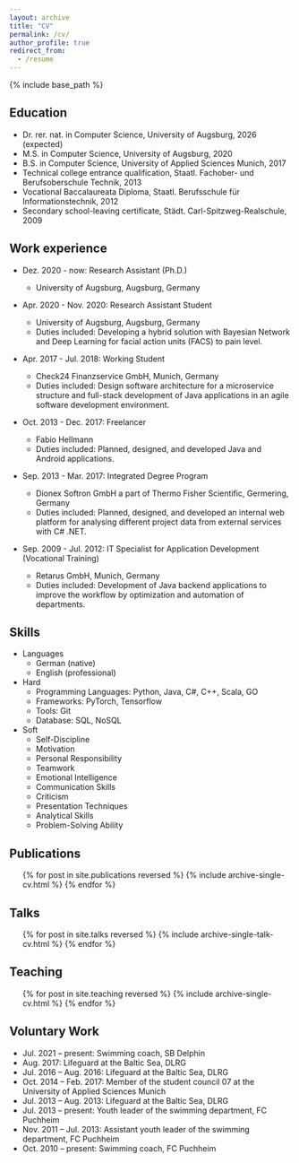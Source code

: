 ```yaml
---
layout: archive
title: "CV"
permalink: /cv/
author_profile: true
redirect_from:
  - /resume
---
```


{% include base_path %}

## Education
* Dr. rer. nat. in Computer Science, University of Augsburg, 2026 (expected)
* M.S. in Computer Science, University of Augsburg, 2020
* B.S. in Computer Science, University of Applied Sciences Munich, 2017
* Technical college entrance qualification, Staatl. Fachober- und Berufsoberschule Technik, 2013
* Vocational Baccalaureata Diploma, Staatl. Berufsschule für Informationstechnik, 2012
* Secondary school-leaving certificate, Städt. Carl-Spitzweg-Realschule, 2009

## Work experience
* Dez. 2020 - now: Research Assistant (Ph.D.)
  * University of Augsburg, Augsburg, Germany

* Apr. 2020 - Nov. 2020: Research Assistant Student
  * University of Augsburg, Augsburg, Germany
  * Duties included: Developing a hybrid solution with Bayesian Network and Deep Learning for facial action units (FACS) to pain level.  

* Apr. 2017 - Jul. 2018: Working Student
  * Check24 Finanzservice GmbH, Munich, Germany
  * Duties included: Design software architecture for a microservice structure and full-stack development of Java applications in an agile software development environment.
  
* Oct. 2013 - Dec. 2017: Freelancer
  * Fabio Hellmann
  * Duties included: Planned, designed, and developed Java and Android applications.

* Sep. 2013 - Mar. 2017: Integrated Degree Program
  * Dionex Softron GmbH a part of Thermo Fisher Scientific, Germering, Germany
  * Duties included: Planned, designed, and developed an internal web platform for analysing different project data from external services with C# .NET.

* Sep. 2009 - Jul. 2012: IT Specialist for Application Development (Vocational Training)
  * Retarus GmbH, Munich, Germany
  * Duties included: Development of Java backend applications to improve the workflow by optimization and automation of departments.

## Skills
* Languages
  * German (native)
  * English (professional)
* Hard
  * Programming Languages: Python, Java, C#, C++, Scala, GO
  * Frameworks: PyTorch, Tensorflow
  * Tools: Git
  * Database: SQL, NoSQL
* Soft
  * Self-Discipline
  * Motivation
  * Personal Responsibility
  * Teamwork
  * Emotional Intelligence
  * Communication Skills
  * Criticism
  * Presentation Techniques
  * Analytical Skills
  * Problem-Solving Ability

## Publications
  <ul>{% for post in site.publications reversed %}
    {% include archive-single-cv.html %}
  {% endfor %}</ul>

## Talks
  <ul>{% for post in site.talks reversed %}
    {% include archive-single-talk-cv.html %}
  {% endfor %}</ul>

## Teaching
  <ul>{% for post in site.teaching reversed %}
    {% include archive-single-cv.html %}
  {% endfor %}</ul>

## Voluntary Work
* Jul. 2021 – present: Swimming coach, SB Delphin
* Aug. 2017: Lifeguard at the Baltic Sea, DLRG
* Jul. 2016 – Aug. 2016: Lifeguard at the Baltic Sea, DLRG
* Oct. 2014 – Feb. 2017: Member of the student council 07 at the University of Applied Sciences Munich
* Jul. 2013 – Aug. 2013: Lifeguard at the Baltic Sea, DLRG
* Jul. 2013 – present: Youth leader of the swimming department, FC Puchheim
* Nov. 2011 – Jul. 2013: Assistant youth leader of the swimming department, FC Puchheim
* Oct. 2010 – present: Swimming coach, FC Puchheim